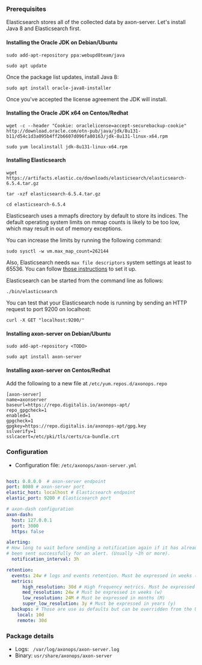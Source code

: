 
### Prerequisites

Elasticsearch stores all of the collected data by axon-server. Let's install Java 8 and Elasticsearch first.

#### Installing the Oracle JDK on Debian/Ubuntu

``` - 
sudo add-apt-repository ppa:webupd8team/java
```

``` - 
sudo apt update
```

Once the package list updates, install Java 8:

``` - 
sudo apt install oracle-java8-installer
```

Once you've accepted the license agreement the JDK will install.



#### Installing the Oracle JDK x64 on Centos/Redhat


``` - 
wget -c --header "Cookie: oraclelicense=accept-securebackup-cookie" http://download.oracle.com/otn-pub/java/jdk/8u131-b11/d54c1d3a095b4ff2b6607d096fa80163/jdk-8u131-linux-x64.rpm
```

``` -
sudo yum localinstall jdk-8u131-linux-x64.rpm
```

#### Installing Elasticsearch

``` -
wget https://artifacts.elastic.co/downloads/elasticsearch/elasticsearch-6.5.4.tar.gz
```

``` -
tar -xzf elasticsearch-6.5.4.tar.gz
```

``` -
cd elasticsearch-6.5.4
```

Elasticsearch uses a mmapfs directory by default to store its indices. The default operating system limits on mmap counts is likely to be too low, which may result in out of memory exceptions.

You can increase the limits by running the following command:

``` - 
sudo sysctl -w vm.max_map_count=262144
```

Also, Elasticsearch needs `max file descriptors` system settings at least to 65536.
You can follow [those instructions][2] to set it up.

  [2]: https://www.elastic.co/guide/en/elasticsearch/reference/current/setting-system-settings.html#ulimit

Elasticsearch can be started from the command line as follows:

``` -
./bin/elasticsearch
```

You can test that your Elasticsearch node is running by sending an HTTP request to port 9200 on localhost:

``` -
curl -X GET "localhost:9200/"
```

#### Installing axon-server on Debian/Ubuntu

``` -
sudo add-apt-repository <TODO>
```

``` -
sudo apt install axon-server
```

#### Installing axon-server on Centos/Redhat

Add the following to a new file at ` /etc/yum.repos.d/axonops.repo `

``` -
[axon-server]
name=axonserver
baseurl=https://repo.digitalis.io/axonops-apt/
repo_gpgcheck=1
enabled=1
gpgcheck=1
gpgkey=https://repo.digitalis.io/axonops-apt/gpg.key
sslverify=1
sslcacert=/etc/pki/tls/certs/ca-bundle.crt

```

### Configuration

* Configuration file: `/etc/axonops/axon-server.yml`

``` yaml

host: 0.0.0.0  # axon-server endpoint 
port: 8080 # axon-server port 
elastic_host: localhost # Elasticsearch endpoint
elastic_port: 9200 # Elasticsearch port

# axon-dash configuration
axon-dash:
  host: 127.0.0.1
  port: 3000
  https: false

alerting:
# How long to wait before sending a notification again if it has already
# been sent successfully for an alert. (Usually ~3h or more).
  notification_interval: 3h

retention:
  events: 24w # logs and events retention. Must be expressed in weeks (w)
  metrics:
      high_resolution: 30d # High frequency metrics. Must be expressed in days (d)
      med_resolution: 24w # Must be expressed in weeks (w)
      low_resolution: 24M # Must be expressed in months (M)
      super_low_resolution: 3y # Must be expressed in years (y)
  backups: # Those are use as defaults but can be overridden from the UI
    local: 10d
    remote: 30d 
```


### Package details

* Logs: ` /var/log/axonops/axon-server.log` 
* Binary: `usr/share/axonops/axon-server`








